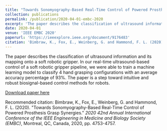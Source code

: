 ```yaml
---
title: "Towards Sonomyography-Based Real-Time Control of Powered Prosthesis Grasp Synergies"
collection: publications
permalink: /publication/2020-04-01-embc-2020
excerpt: 'The paper describes the classification of ultrasound information and its mapping onto a soft robotic gripper. In our real-time ultrasound-based control of a soft robotic gripper pipeline, we were able to train a machine learning model to classify 4 hand grasping configurations with an average accuracy percentage of 93%. The paper is a step toward intuitive and robust biosignal-based control methods for robots.'
date: 2020-04-01
venue: 'IEEE EMBC 2020'
paperurl: 'https://ieeexplore.ieee.org/document/9176483'
citation: 'Bimbraw, K., Fox, E., Weinberg, G. and Hammond, F. L. (2020). &quot;Towards Sonomyography-Based Real-Time Control of Powered Prosthesis Grasp Synergies.&quot; <i>2020 42nd Annual International Conference of the IEEE Engineering in Medicine and Biology Society (EMBC)</i>, Montreal, QC, Canada, 2020, pp. 4753-4757.'
---
```

The paper describes the classification of ultrasound information and its mapping onto a soft robotic gripper. In our real-time ultrasound-based control of a soft robotic gripper pipeline, we were able to train a machine learning model to classify 4 hand grasping configurations with an average accuracy percentage of 93%. The paper is a step toward intuitive and robust biosignal-based control methods for robots.

[Download paper here](https://ieeexplore.ieee.org/document/9176483)

Recommended citation: Bimbraw, K., Fox, E., Weinberg, G. and Hammond, F. L. (2020). "Towards Sonomyography-Based Real-Time Control of Powered Prosthesis Grasp Synergies." <i>2020 42nd Annual International Conference of the IEEE Engineering in Medicine and Biology Society (EMBC)</i>, Montreal, QC, Canada, 2020, pp. 4753-4757.